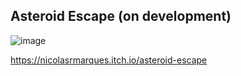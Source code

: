 ## Asteroid Escape (on development)

![image](https://github.com/user-attachments/assets/f5dcc4cb-f208-4147-a4bf-cbdc2a87c411)

https://nicolasrmarques.itch.io/asteroid-escape

<!--
**NicolasRMarques/NicolasRMarques** is a ✨ _special_ ✨ repository because its `README.md` (this file) appears on your GitHub profile.

Here are some ideas to get you started:

- 🔭 I’m currently working on ...
- 🌱 I’m currently learning ...
- 👯 I’m looking to collaborate on ...
- 🤔 I’m looking for help with ...
- 💬 Ask me about ...
- 📫 How to reach me: ...
- 😄 Pronouns: ...
- ⚡ Fun fact: ...
-->

